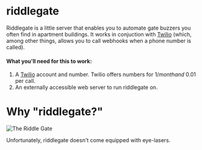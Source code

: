 # riddlegate
Riddlegate is a little server that enables you to automate gate buzzers you often find in apartment buildings. It works in conjuction with [Twilio](http://twilio.com) (which, among other things, allows you to call webhooks when a phone number is called).

#### What you'll need for this to work:

1. A [Twilio](http://twilio.com) account and number. Twilio offers numbers for $1/month and ~$0.01 per call.
2. An externally accessible web server to run riddlegate on.

# Why "riddlegate?"
![The Riddle Gate](http://i.imgur.com/IiyEupU.png)

Unfortunately, riddlegate doesn't come equipped with eye-lasers.
